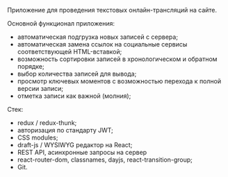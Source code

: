 Приложение для проведения текстовых онлайн-трансляций на сайте.

Основной функционал приложения:

- автоматическая подгрузка новых записей с сервера;
- автоматическая замена ссылок на социальные сервисы соответствующей HTML-вставкой;
- возможность сортировки записей в хронологическом и обратном порядке;
- выбор количества записей для вывода;
- просмотр ключевых моментов с возможностью перехода к полной версии записи;
- отметка записи как важной (молния);

Стек:

- redux / redux-thunk;
- авторизация по стандарту JWT;
- CSS modules;
- draft-js / WYSIWYG редактор на React;
- REST API, асинхронные запросы на сервер
- react-router-dom, classnames, dayjs, react-transition-group;
- Git.

